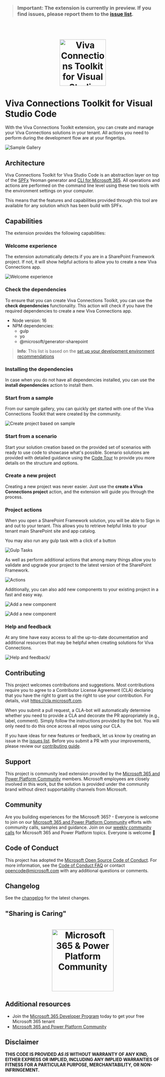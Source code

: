 > ### Important: The extension is currently in preview. If you find issues, please report them to the [issue list](https://github.com/pnp/vscode-viva/issues).

<br />

<h1 align="center">
  <img alt="Viva Connections Toolkit for Visual Studio Code" src="./assets/logo.png" width="150px" />
</h1>

# Viva Connections Toolkit for Visual Studio Code

With the Viva Connections Toolkit extension, you can create and manage your Viva Connections solutions in your tenant. All actions you need to perform during the development flow are at your fingertips.

![Sample Gallery](./assets/images/sample-gallery.png)

## Architecture

Viva Connections Toolkit for Viva Studio Code is an abstraction layer on top of the [SPFx](https://aka.ms/spfx) Yeoman generator and [CLI for Microsoft 365](https://pnp.github.io/cli-microsoft365/). All operations and actions are performed on the command line level using these two tools with the environment settings on your computer.

This means that the features and capabilities provided through this tool are available for any solution which has been build with SPFx.
 
## Capabilities

The extension provides the following capabilities:

### Welcome experience

The extension automatically detects if you are in a SharePoint Framework project. If not, it will show helpful actions to allow you to create a new Viva Connections app.

![Welcome experience](./assets/images/welcome-experience.png)

### Check the dependencies

To ensure that you can create Viva Connections Toolkit, you can use the **check dependencies** functionality. This action will check if you have the required dependencies to create a new Viva Connections app.

- Node version: 16
- NPM dependencies:
  - gulp
  - yo
  - @microsoft/generator-sharepoint

> **Info**: This list is based on the [set up your development environment recommendations](https://docs.microsoft.com/en-us/sharepoint/dev/spfx/set-up-your-development-environment)

### Installing the dependencies

In case when you do not have all dependencies installed, you can use the **install dependencies** action to install them.

### Start from a sample

From our sample gallery, you can quickly get started with one of the Viva Connections Toolkit that were created by the community.

![Create project based on sample](./assets/images/start-from-ace-sample-gif.gif)

### Start from a scenario

Start your solution creation based on the provided set of scenarios with ready to use code to showcase what's possible. Scenario solutions are provided with detailed guidance using the [Code Tour](https://aka.ms/codetour) to provide you more details on the structure and options.

### Create a new project

Creating a new project was never easier. Just use the **create a Viva Connections project** action, and the extension will guide you through the process.

### Project actions

When you open a SharePoint Framework solution, you will be able to Sign in and out to your tenant. This allows you to retrieve helpful links to your tenant main SharePoint site and app catalog.

You may also run any gulp task with a click of a button 

![Gulp Tasks](./assets/images/tasks.png)

As well as perform additional actions that among many things allow you to validate and upgrade your project to the latest version of the SharePoint Framework.

![Actions](./assets/images/actions.png)

Additionally, you can also add new components to your existing project in a fast and easy way.

![Add a new component](./assets/images/new-component.png)

![Add a new component](./assets/images/add-component-gif.gif)

### Help and feedback

At any time have easy access to all the up-to-date documentation and additional resources that may be helpful when creating solutions for Viva Connections.

![Help and feedback/](./assets/images/help-and-feedback.png)

## Contributing

This project welcomes contributions and suggestions. Most contributions require you to agree to a Contributor License Agreement (CLA) declaring that you have the right to grant us the right to use your contribution. For details, visit https://cla.microsoft.com.

When you submit a pull request, a CLA-bot will automatically determine whether you need to provide a CLA and decorate the PR appropriately (e.g., label, comment). Simply follow the instructions provided by the bot. You will only need to do this once across all repos using our CLA.

If you have ideas for new features or feedback, let us know by creating an issue in the [issues list](https://github.com/pnp/vscode-viva/issues). Before you submit a PR with your improvements, please review our [contributing guide](./contributing.md).

## Support

This project is community lead extension provided by the [Microsoft 365 and Power Platform Community](https://aka.ms/m365/community) members. Microsoft employees are closely involved in this work, but the solution is provided under the community brand without direct supportability channels from Microsoft.

## Community

Are you building experiences for the Microsoft 365? - Everyone is welcome to join on our [Microsoft 365 and Power Platform Community](https://aka.ms/m365/community) efforts with community calls, samples and guidance. Join on our [weekly community calls](https://aka.ms/m365/calls) for Microsoft 365 and Power Platform topics. Everyone is welcome 🧡

## Code of Conduct

This project has adopted the [Microsoft Open Source Code of Conduct](https://opensource.microsoft.com/codeofconduct/).
For more information, see the [Code of Conduct FAQ](https://opensource.microsoft.com/codeofconduct/faq/) or contact [opencode@microsoft.com](mailto:opencode@microsoft.com) with any additional questions or comments.

## Changelog

See the [changelog](./CHANGELOG.md) for the latest changes.

## "Sharing is Caring"

<h1 align="center">
  <img alt="Microsoft 365 & Power Platform Community" src="./assets/images/parker-pnp.png" width="200px" />
</h1>

## Additional resources

- Join the [Microsoft 365 Developer Program](https://developer.microsoft.com/en-us/microsoft-365/dev-program) today to get your free Microsoft 365 tenant
- [Microsoft 365 and Power Platform Community](https://pnp.github.io/)

## Disclaimer

**THIS CODE IS PROVIDED *AS IS* WITHOUT WARRANTY OF ANY KIND, EITHER EXPRESS OR IMPLIED, INCLUDING ANY IMPLIED WARRANTIES OF FITNESS FOR A PARTICULAR PURPOSE, MERCHANTABILITY, OR NON-INFRINGEMENT.**
